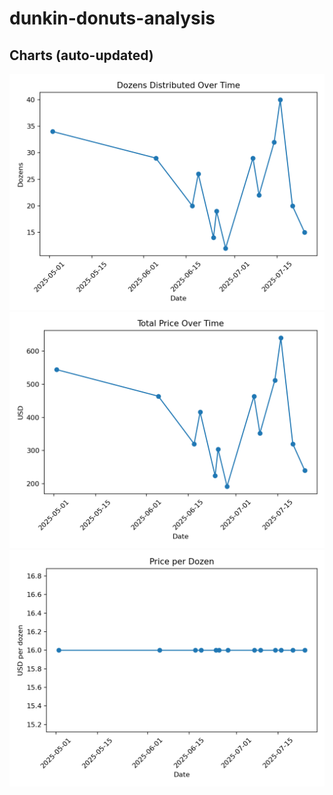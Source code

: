 # dunkin-donuts-analysis
## Charts (auto-updated)
![](figs/dozens_over_time.png)
![](figs/total_price_over_time.png)
![](figs/price_per_dozen.png)

